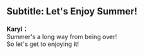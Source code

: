 # 

  
## Subtitle: Let's Enjoy Summer!
  
**Karyl：**  
Summer's a long way from being over!  
So let's get to enjoying it!  
